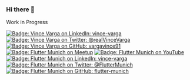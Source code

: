 ### Hi there 👋

Work in Progress

[![Badge: Vince Varga on LinkedIn: vince-varga](https://img.shields.io/badge/LinkedIn-Vince%E2%80%92Varga-0077B5.svg?logoWidth=20&labelColor=0077B5&color=293e4a&style=plastic&logo=linkedin&logoColor=white)](https://www.linkedin.com/in/vince-varga/ "Visit Vince Varga's profile on LinkedIn")
[![Badge: Vince Varga on Twitter: @realVinceVarga](https://img.shields.io/badge/Twitter-%40realVinceVarga-1ea1f1.svg?logoWidth=20&labelColor=1ea1f1&color=18202c&style=plastic&logo=twitter&logoColor=white)](https://twitter.com/realVinceVarga/ "Visit Vince Varga's profile on Twitter")
[![Badge: Vince Varga on GitHub: vargavince91](https://img.shields.io/badge/GitHub-vargavince91-242a2f.svg?logoWidth=20&labelColor=242a2f&color=3f4448&style=plastic&logo=github&logoColor=white)](https://github.com/vargavince91/ "Visit Vince Varga's profile on GitHub")
[![Badge: Flutter Munich on Meetup](https://img.shields.io/badge/Meetup-Flutter%E2%80%92Munich-f7415f.svg?logoWidth=20&labelColor=f7415f&color=00455d&style=plastic&logo=meetup&logoColor=white)](https://meetup.com/Flutter-Munich/ "Join Flutter Munich next event on Meetup")
[![Badge: Flutter Munich on YouTube](https://img.shields.io/badge/YouTube-Flutter%20Munich-ff0101.svg?logoWidth=20&labelColor=ff0101&color=191919&style=plastic&logo=youtube&logoColor=white)](https://www.youtube.com/channel/UC-ts4XH21boCnblu8YK9TsA "Watch Flutter Munich's videos on YouTube")
[![Badge: Flutter Munich on LinkedIn: vince-varga](https://img.shields.io/badge/LinkedIn-Flutter%E2%80%92Munich-0077B5.svg?logoWidth=20&labelColor=0077B5&color=293e4a&style=plastic&logo=linkedin&logoColor=white)](https://www.linkedin.com/company/Flutter-Munich "Read updates from Flutter Munich on LinkedIn")
[![Badge: Flutter Munich on Twitter: @FlutterMunich](https://img.shields.io/badge/Twitter-%40FlutterMunich-1ea1f1.svg?logoWidth=20&labelColor=1ea1f1&color=18202c&style=plastic&logo=twitter&logoColor=white)](https://twitter.com/FlutterMunich "Read updates from Flutter Munich on Twitter")
[![Badge: Flutter Munich on GitHub: flutter-munich](https://img.shields.io/badge/GitHub-flutter%E2%80%92munich-242a2f.svg?logoWidth=20&labelColor=242a2f&color=3f4448&style=plastic&logo=github&logoColor=white)](https://github.com/flutter-munich/ "Visit Flutter Munich's repositories on GitHub")

<!--
**vargavince91/vargavince91** is a ✨ _special_ ✨ repository because its `README.md` (this file) appears on your GitHub profile.

Here are some ideas to get you started:

- 🔭 I’m currently working on Flutter, Dart.
  * Link to open source packages from pub.dev: working on open source in my free time and at SMAHO (weekday selector, ESP-Touch, explain why they are cool, link to pub dev for all the packages)
- Working at SMAHO, link open source GitHub organization
- I was pretty good with JavaScript, TypeScript, Python, Java one day
- 🌱 I’m currently learning Vim and Go.
- Fun fact: studied physics, living in Germany, likes to (? more like have to) learn languages.
- 📫 How to reach me: LinkedIn, GitHub, Twitter
- Organizer of Flutter Munich Meetup page, LinkedIn, Twitter, GitHub, YouTube
- Talks on YouTube: how far back should I go? CUDA?

Where are all the social sites' icons at???
GIFs: weekday selector
-->
